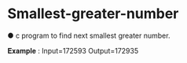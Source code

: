 # Smallest-greater-number
● c program to find next smallest greater number.

𝐄𝐱𝐚𝐦𝐩𝐥𝐞 : Input=172593 Output=172935
